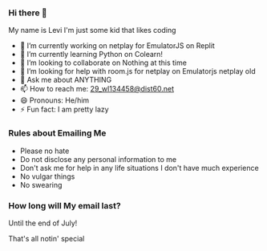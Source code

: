 ### Hi there 👋
My name is Levi I'm just some kid that likes coding
- 🔭 I’m currently working on netplay for EmulatorJS on Replit
- 🌱 I’m currently learning Python on Colearn!
- 👯 I’m looking to collaborate on Nothing at this time
- 🤔 I’m looking for help with room.js for netplay on Emulatorjs netplay old
- 💬 Ask me about ANYTHING
- 📫 How to reach me: 29_wl134458@dist60.net
- 😄 Pronouns: He/him
- ⚡ Fun fact: I am pretty lazy


### Rules about Emailing Me
- Please no hate
- Do not disclose any personal information to me
- Don't ask me for help in any life situations I don't have much experience
- No vulgar things
- No swearing


### How long will My email last?
Until the end of July!



That's all notin' special







